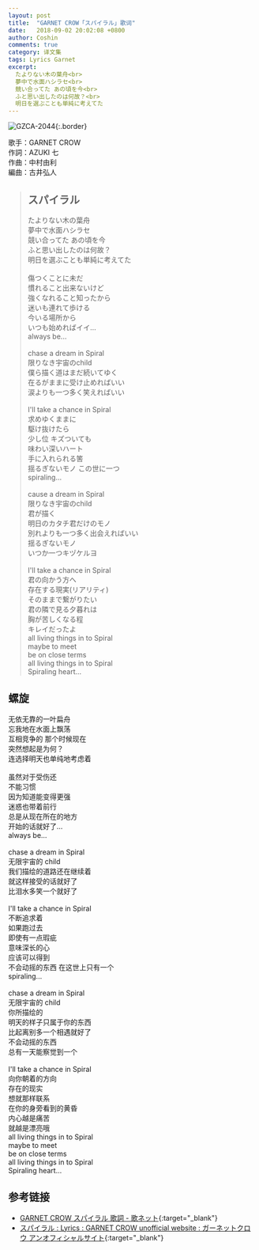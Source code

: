 ```yaml
---
layout: post
title:  "GARNET CROW「スパイラル」歌词"
date:   2018-09-02 20:02:08 +0800
author: Coshin
comments: true
category: 译文集
tags: Lyrics Garnet
excerpt:
  たよりない木の葉舟<br>
  夢中で水面ハシラセ<br>
  競い合ってた あの頃を今<br>
  ふと思い出したのは何故？<br>
  明日を選ぶことも単純に考えてた
---
```

![GZCA-2044](https://ganekuro.github.io/images/discography/single/GZCA-2044.jpg){:.border}

歌手：GARNET CROW<br>
作詞：AZUKI 七<br>
作曲：中村由利<br>
編曲：古井弘人

<blockquote class="original">
  <h2>スパイラル</h2>
  <p>
    たよりない木の葉舟<br>
    夢中で水面ハシラセ<br>
    競い合ってた あの頃を今<br>
    ふと思い出したのは何故？<br>
    明日を選ぶことも単純に考えてた<br>
    <br>
    傷つくことに未だ<br>
    慣れること出来ないけど<br>
    強くなれること知ったから<br>
    迷いも連れて歩ける<br>
    今いる場所から<br>
    いつも始めればイイ…<br>
    always be...<br>
    <br>
    chase a dream in Spiral<br>
    限りなき宇宙のchild<br>
    僕ら描く道はまだ続いてゆく<br>
    在るがままに受け止めればいい<br>
    涙よりも一つ多く笑えればいい<br>
    <br>
    I'll take a chance in Spiral<br>
    求めゆくままに<br>
    駆け抜けたら<br>
    少し位 キズついても<br>
    味わい深いハート<br>
    手に入れられる筈<br>
    揺るぎないモノ この世に一つ<br>
    spiraling...<br>
    <br>
    cause a dream in Spiral<br>
    限りなき宇宙のchild<br>
    君が描く<br>
    明日のカタチ君だけのモノ<br>
    別れよりも一つ多く出会えればいい<br>
    揺るぎないモノ<br>
    いつか一つキヅケルヨ<br>
    <br>
    I'll take a chance in Spiral<br>
    君の向かう方へ<br>
    存在する現実(リアリティ)<br>
    そのままで繋がりたい<br>
    君の隣で見る夕暮れは<br>
    胸が苦しくなる程<br>
    キレイだったよ<br>
    all living things in to Spiral<br>
    maybe to meet<br>
    be on close terms<br>
    all living things in to Spiral<br>
    Spiraling heart...
  </p>
</blockquote>

<div class="translation">
  <h2>螺旋</h2>
  <p>
    无依无靠的一叶扁舟<br>
    忘我地在水面上飘荡<br>
    互相竞争的 那个时候现在<br>
    突然想起是为何？<br>
    连选择明天也单纯地考虑着<br>
    <br>
    虽然对于受伤还<br>
    不能习惯<br>
    因为知道能变得更强<br>
    迷惑也带着前行<br>
    总是从现在所在的地方<br>
    开始的话就好了…<br>
    always be...<br>
    <br>
    chase a dream in Spiral<br>
    无限宇宙的 child<br>
    我们描绘的道路还在继续着<br>
    就这样接受的话就好了<br>
    比泪水多笑一个就好了<br>
    <br>
    I'll take a chance in Spiral<br>
    不断追求着<br>
    如果跑过去<br>
    即使有一点瑕疵<br>
    意味深长的心<br>
    应该可以得到<br>
    不会动摇的东西 在这世上只有一个<br>
    spiraling...<br>
    <br>
    chase a dream in Spiral<br>
    无限宇宙的 child<br>
    你所描绘的<br>
    明天的样子只属于你的东西<br>
    比起离别多一个相遇就好了<br>
    不会动摇的东西<br>
    总有一天能察觉到一个<br>
    <br>
    I'll take a chance in Spiral<br>
    向你朝着的方向<br>
    存在的现实<br>
    想就那样联系<br>
    在你的身旁看到的黄昏<br>
    内心越是痛苦<br>
    就越是漂亮哦<br>
    all living things in to Spiral<br>
    maybe to meet<br>
    be on close terms<br>
    all living things in to Spiral<br>
    Spiraling heart...
  </p>
</div>

## 参考链接

* [GARNET CROW スパイラル 歌詞 - 歌ネット](https://www.uta-net.com/song/16092/){:target="_blank"}
* [スパイラル : Lyrics : GARNET CROW unofficial website : ガーネットクロウ アンオフィシャルサイト](https://ganekuro.github.io/lyrics/original/Spiral.html){:target="_blank"}
